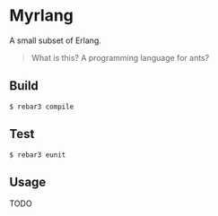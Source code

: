 # Myrlang

A small subset of Erlang.

> What is this? A programming language for ants?

## Build

```shell
$ rebar3 compile
```

## Test

```shell
$ rebar3 eunit
```

## Usage

TODO
